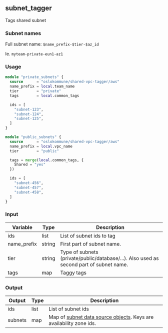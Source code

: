 ## subnet_tagger

Tags shared subnet

### Subnet names

Full subnet name: `$name_prefix-$tier-$az_id`

Ie. `myteam-private-eun1-az1`

### Usage

```terraform
module "private_subnets" {
  source      = "oslokommune/shared-vpc-tagger/aws"
  name_prefix = local.team_name
  tier        = "private"
  tags        = local.common_tags

  ids = [
    "subnet-123",
    "subnet-124",
    "subnet-125",
  ]
}

module "public_subnets" {
  source      = "oslokommune/shared-vpc-tagger/aws"
  name_prefix = local.vpc_name
  tier        = "public"

  tags = merge(local.common_tags, {
    Shared = "yes"
  })

  ids = [
    "subnet-456",
    "subnet-457",
    "subnet-458",
  ]
}
```

### Input

| Variable | Type | Description |
| --- | --- | --- |
| ids | list | List of subnet ids to tag |
| name_prefix | string | First part of subnet name. |
| tier | string | Type of subnets (private/public/database/...). Also used as second part of subnet name. |
| tags | map | Taggy tags |

### Output

| Output | Type | Description |
| --- | --- | --- |
| ids | list | List of subnet ids |
| subnets | map | Map of [subnet data source objects](https://registry.terraform.io/providers/hashicorp/aws/latest/docs/data-sources/subnet). Keys are availability zone ids. |
